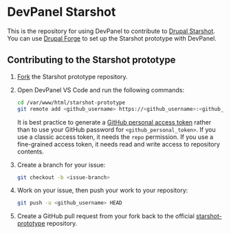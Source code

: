 # DevPanel Starshot

This is the repository for using DevPanel to contribute to [Drupal Starshot](https://www.drupal.org/about/starshot). You can use [Drupal Forge](https://www.drupalforge.org/form/subscription?template=14) to set up the Starshot prototype with DevPanel.

## Contributing to the Starshot prototype
1. [Fork](https://github.com/phenaproxima/starshot-prototype/fork) the Starshot prototype repository.

2. Open DevPanel VS Code and run the following commands:
   ```bash
   cd /var/www/html/starshot-prototype
   git remote add <github_username> https://<github_username>:<github_personal_token>@github.com/<github_username>/<github_repo>
   ```
   It is best practice to generate a [GitHub personal access token](https://github.com/settings/tokens) rather than to use your GitHub password for `<github_personal_token>`. If you use a classic access token, it needs the `repo` permission. If you use a fine-grained access token, it needs read and write access to repository contents.
3. Create a branch for your issue:
   ```bash
   git checkout -b <issue-branch>
   ```
5. Work on your issue, then push your work to your repository:
   ```bash
   git push -u <github_username> HEAD
   ```
5. Create a GitHub pull request from your fork back to the official [starshot-prototype](https://github.com/phenaproxima/starshot-prototype) repository.
